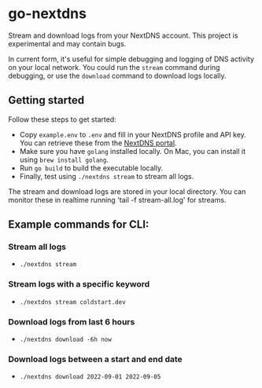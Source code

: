 go-nextdns
==========

Stream and download logs from your NextDNS account. This project is experimental and may contain bugs. 

In current form, it's useful for simple debugging and logging of DNS activity on your local network. You could run the `stream` command during debugging, or use the `download` command to download logs locally. 

## Getting started
 
Follow these steps to get started:

- Copy `example.env` to `.env` and fill in your NextDNS profile and API key. You can retrieve these from the [NextDNS portal](https://my.nextdns.io/d8c532/setup).
- Make sure you have `golang` installed locally. On Mac, you can install it using `brew install golang`. 
- Run `go build` to build the executable locally. 
- Finally, test using `./nextdns stream` to stream all logs.

The stream and download logs are stored in your local directory. You can monitor these in realtime running 'tail -f stream-all.log' for streams. 

## Example commands for CLI:

### Stream all logs
- `./nextdns stream`

### Stream logs with a specific keyword
- `./nextdns stream coldstart.dev`

### Download logs from last 6 hours
- `./nextdns download -6h now`

### Download logs between a start and end date
- `./nextdns download 2022-09-01 2022-09-05`
